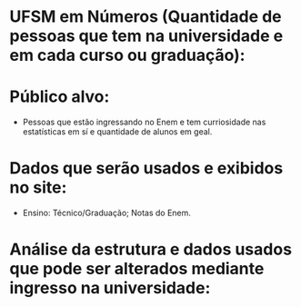# UFSM em Números (Quantidade de pessoas que tem na universidade e em cada curso ou graduação):
# Público alvo:
- Pessoas que estão ingressando no Enem e tem curriosidade nas estatísticas em sí e quantidade de alunos em geal.
# Dados que serão usados e exibidos no site:
-  Ensino:
Técnico/Graduação;
Notas do Enem.
# Análise da estrutura e dados usados que pode ser alterados mediante ingresso na universidade:
